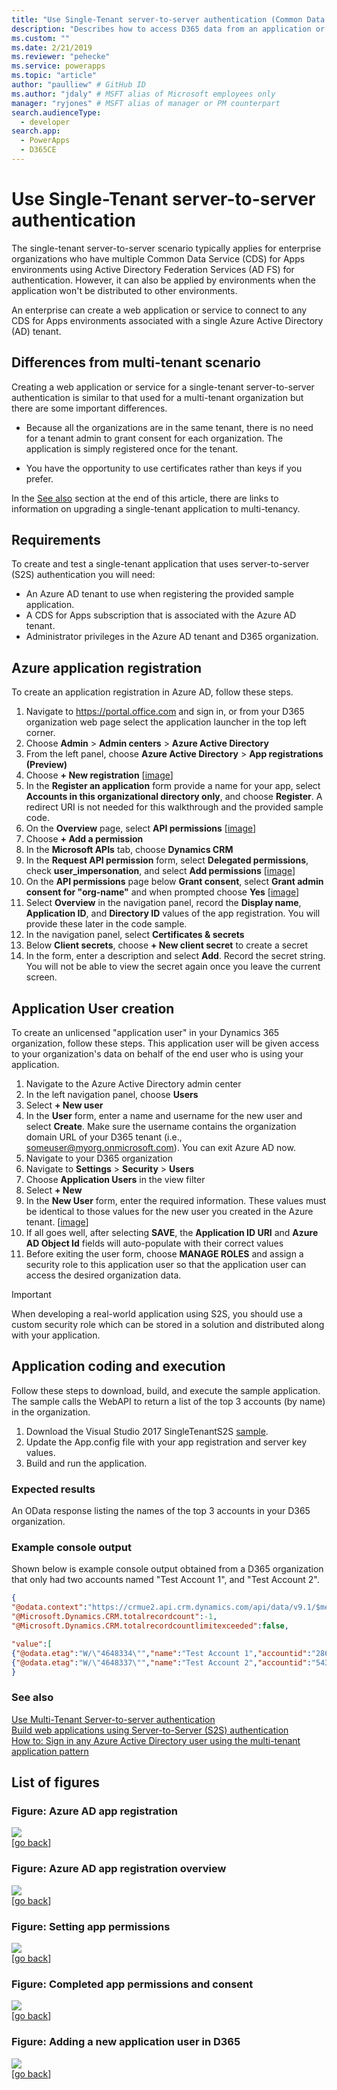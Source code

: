 ```yaml
---
title: "Use Single-Tenant server-to-server authentication (Common Data Service for Apps) | Microsoft Docs" # Intent and product brand in a unique string of 43-59 chars including spaces
description: "Describes how to access D365 data from an application or service without explicit user authentication." # 115-145 characters including spaces. This abstract displays in the search result.
ms.custom: ""
ms.date: 2/21/2019
ms.reviewer: "pehecke"
ms.service: powerapps
ms.topic: "article"
author: "paulliew" # GitHub ID
ms.author: "jdaly" # MSFT alias of Microsoft employees only
manager: "ryjones" # MSFT alias of manager or PM counterpart
search.audienceType: 
  - developer
search.app: 
  - PowerApps
  - D365CE
---
```

# Use Single-Tenant server-to-server authentication

The single-tenant server-to-server scenario typically applies for enterprise organizations who have multiple Common Data Service (CDS) for Apps environments using Active Directory Federation Services (AD FS) for authentication. However, it can also be applied by environments when the application won't be distributed to other environments.  
  
 An enterprise can create a web application or service to connect to any CDS for Apps environments associated with a single Azure Active Directory (AD) tenant.
  
## Differences from multi-tenant scenario  
 Creating a web application or service for a single-tenant server-to-server authentication is similar to that used for a multi-tenant organization but there are some important differences.  
  
-   Because all the organizations are in the same tenant, there is no need for a tenant admin to grant consent for each organization. The application is simply registered once for the tenant.
  
-   You have the opportunity to use certificates rather than keys if you prefer. 

In the [See also](#bkmk_seealso) section at the end of this article, there are links to information on upgrading a single-tenant application to multi-tenancy.  

<a name="bkmk_Requirements"></a>
## Requirements  

 To create and test a single-tenant application that uses server-to-server (S2S) authentication you will need:  
  
- An Azure AD tenant to use when registering the provided sample application.
- A CDS for Apps subscription that is associated with the Azure AD tenant.
- Administrator privileges in the Azure AD tenant and D365 organization.

<a name="bkmk_registration"></a>
## Azure application registration
To create an application registration in Azure AD, follow these steps.

1. Navigate to https://portal.office.com and sign in, or from your D365 organization web page select the application launcher in the top left corner.
2. Choose **Admin** > **Admin centers** > **Azure Active Directory**
3. From the left panel, choose **Azure Active Directory** > **App registrations (Preview)**
4. Choose **+ New registration** [[image](#bkmk_app-registration-started)]
5. In the **Register an application** form provide a name for your app, select **Accounts in this organizational directory only**, and choose **Register**. A redirect URI is not needed for this walkthrough and the provided sample code.
6. On the **Overview** page, select **API permissions** [[image](#bkmk_app-registration-completed)]
7. Choose **+ Add a permission**
8. In the **Microsoft APIs** tab, choose **Dynamics CRM**
9. In the **Request API permission** form, select **Delegated permissions**, check **user_impersonation**, and select **Add permissions** [[image](#bkmk_api-permission-started)]
10. On the **API permissions** page below **Grant consent**, select **Grant admin consent for "org-name"** and when prompted choose **Yes** [[image](#bkmk_api-permission-completed)]
11. Select **Overview** in the navigation panel, record the **Display name**, **Application ID**, and **Directory ID** values of the app registration. You will provide these later in the code sample.
12. In the navigation panel, select **Certificates & secrets**
13. Below **Client secrets**, choose **+ New client secret** to create a secret
14. In the form, enter a description and select **Add**. Record the secret string. You will not be able to view the secret again once you leave the current screen.

<a name="bkmk_appuser"></a>
## Application User creation
To create an unlicensed "application user" in your Dynamics 365 organization, follow these steps. This application user will be given access to your organization's data on behalf of the end user who is using your application.

1. Navigate to the Azure Active Directory admin center
2. In the left navigation panel, choose **Users**
3. Select **+ New user**
4. In the **User** form, enter a name and username for the new user and select **Create**. Make sure the username contains the organization domain URL of your D365 tenant (i.e., someuser@myorg.onmicrosoft.com). You can exit Azure AD now.
5. Navigate to your D365 organization
6. Navigate to **Settings** > **Security** > **Users**
7. Choose **Application Users** in the view filter
8. Select **+ New**
9. In the **New User** form, enter the required information. These values must be identical to those values for the new user you created in the Azure tenant. [[image](#bkmk_new-appuser)]
10. If all goes well, after selecting **SAVE**, the **Application ID URI** and **Azure AD Object Id** fields will auto-populate with their correct values
11. Before exiting the user form, choose **MANAGE ROLES** and assign a security role to this application user so that the application user can access the desired organization data.

> [!IMPORTANT]
> When developing a real-world application using S2S, you should use a custom security role which can be stored in a solution and distributed along with your application.

<a name="bkmk_coding"></a>
## Application coding and execution

Follow these steps to download, build, and execute the sample application. The sample calls the WebAPI to return a list of the top 3 accounts (by name) in the organization.

1. Download the Visual Studio 2017 SingleTenantS2S [sample](https://github.com/Microsoft/PowerApps-Samples/tree/master/cds/webapi/C%23/SingleTenantS2S).
2. Update the App.config file with your app registration and server key values.
3. Build and run the application.

### Expected results
An OData response listing the names of the top 3 accounts in your D365 organization.

### Example console output
Shown below is example console output obtained from a D365 organization that only had two accounts named "Test Account 1", and "Test Account 2".

```json
{
"@odata.context":"https://crmue2.api.crm.dynamics.com/api/data/v9.1/$metadata#accounts(name)",
"@Microsoft.Dynamics.CRM.totalrecordcount":-1,
"@Microsoft.Dynamics.CRM.totalrecordcountlimitexceeded":false,

"value":[
{"@odata.etag":"W/\"4648334\"","name":"Test Account 1","accountid":"28630624-cac9-e811-a964-000d3a3ac063"},
{"@odata.etag":"W/\"4648337\"","name":"Test Account 2","accountid":"543fd72a-cac9-e811-a964-000d3a3ac063"}]
}
```

<a name="bkmk_seealso"></a>

### See also

[Use Multi-Tenant Server-to-server authentication](use-multi-tenant-server-server-authentication.md)   
[Build web applications using Server-to-Server (S2S) authentication](build-web-applications-server-server-s2s-authentication.md)  
[How to: Sign in any Azure Active Directory user using the multi-tenant application pattern](https://docs.microsoft.com/en-us/azure/active-directory/develop/howto-convert-app-to-be-multi-tenant)

## List of figures

<a name="bkmk_app-registration-started"></a>
### Figure: Azure AD app registration
<kbd><img src="media/S2S-app-registration-started.PNG"></kbd><br />
[[go back](#bkmk_registration)]

<a name="bkmk_app-registration-completed"></a>
### Figure: Azure AD app registration overview
<kbd><img src="media/S2S-app-registration-completed.PNG"></kbd><br />
[[go back](#bkmk_registration)]

<a name="bkmk_api-permission-started"></a>
### Figure: Setting app permissions
<kbd><img src="media/S2S-api-permission-started.PNG" ></kbd><br />
[[go back](#bkmk_registration)]

<a name="bkmk_api-permission-completed"></a>
### Figure: Completed app permissions and consent
<kbd><img src="media/S2S-api-permission-completed.PNG" ></kbd><br />
[[go back](#bkmk_registration)]

<a name="bkmk_new-appuser"></a>
### Figure: Adding a new application user in D365
<kbd><img src="media/S2S-new-appuser.PNG" ></kbd><br />
[[go back](#bkmk_appuser)]

